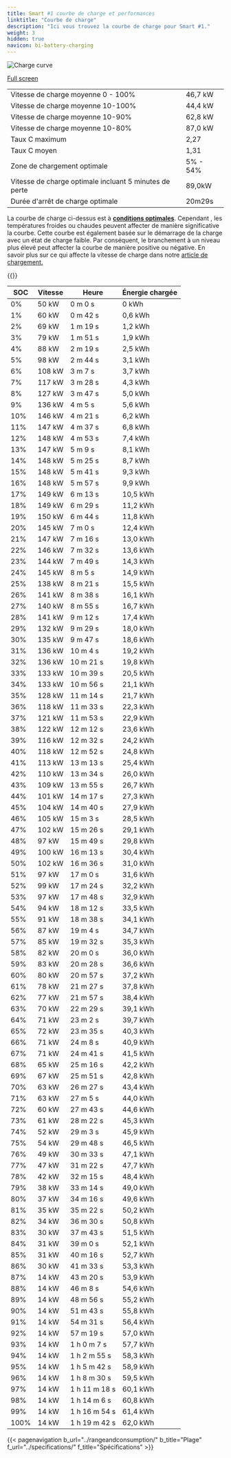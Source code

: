 ```yaml
---
title: Smart #1 courbe de charge et performances
linktitle: "Courbe de charge"
description: "Ici vous trouvez la courbe de charge pour Smart #1."
weight: 3
hidden: true
navicon: bi-battery-charging
---
```

<!-- markdownlint-disable MD033 -->
<img src="/images/models/smart/hash1/hash1/chargingcurve.svg" alt="Charge curve" class="img-fluid">

[Full screen](/images/models/smart/hash1/hash1/chargingcurve.svg)


<table class="table table-striped border">
<tbody>
<tr>
<td>Vitesse de charge moyenne 0 - 100%</td><td>46,7 kW</td>
</tr>
<tr>
<td>Vitesse de charge moyenne 10-100%</td><td>44,4 kW</td>
</tr>
<tr>
<td>Vitesse de charge moyenne 10-90%</td><td>62,8 kW</td>
</tr>
<tr>
<td>Vitesse de charge moyenne 10-80%</td><td>87,0 kW</td>
</tr>
<tr>
<td>Taux C maximum</td><td>2,27</td>
</tr>
<tr>
<td>Taux C moyen</td><td>1,31</td>
</tr>
<tr>
<td>Zone de chargement optimale</td><td>5% - 54%</td>
</tr>
<tr>
<td>Vitesse de charge optimale incluant 5 minutes de perte</td><td>89,0kW</td>
</tr>
<tr>
<td>Durée d'arrêt de charge optimale</td><td>20m29s</td>
</tr>
</tbody>
</table>


La courbe de charge ci-dessus est à **[conditions optimales](../../../../../technology/battery/charging/#temperature)**. Cependant , les températures froides ou chaudes peuvent affecter de manière significative la courbe. Cette courbe est également basée sur le démarrage de la charge avec un état de charge faible. Par conséquent, le branchement à un niveau plus élevé peut affecter la courbe de manière positive ou négative. En savoir plus sur ce qui affecte la vitesse de charge dans notre [article de chargement.](../../../../../technology/battery/charging/)


{{<evkxdisplayaddarticle />}}
<table class="table table-striped border">
<thead>
<tr><th>SOC</th><th>Vitesse</th><th>Heure</th><th>Énergie chargée</th></tr>
</thead>
<tbody>
<tr>
<td>0%</td><td>50 kW</td><td> 0 m 0 s </td><td>0 kWh </td>
</tr>
<tr>
<td>1%</td><td>60 kW</td><td> 0 m 42 s </td><td>0,6 kWh </td>
</tr>
<tr>
<td>2%</td><td>69 kW</td><td> 1 m 19 s </td><td>1,2 kWh </td>
</tr>
<tr>
<td>3%</td><td>79 kW</td><td> 1 m 51 s </td><td>1,9 kWh </td>
</tr>
<tr>
<td>4%</td><td>88 kW</td><td> 2 m 19 s </td><td>2,5 kWh </td>
</tr>
<tr>
<td>5%</td><td>98 kW</td><td> 2 m 44 s </td><td>3,1 kWh </td>
</tr>
<tr>
<td>6%</td><td>108 kW</td><td> 3 m 7 s </td><td>3,7 kWh </td>
</tr>
<tr>
<td>7%</td><td>117 kW</td><td> 3 m 28 s </td><td>4,3 kWh </td>
</tr>
<tr>
<td>8%</td><td>127 kW</td><td> 3 m 47 s </td><td>5,0 kWh </td>
</tr>
<tr>
<td>9%</td><td>136 kW</td><td> 4 m 5 s </td><td>5,6 kWh </td>
</tr>
<tr>
<td>10%</td><td>146 kW</td><td> 4 m 21 s </td><td>6,2 kWh </td>
</tr>
<tr>
<td>11%</td><td>147 kW</td><td> 4 m 37 s </td><td>6,8 kWh </td>
</tr>
<tr>
<td>12%</td><td>148 kW</td><td> 4 m 53 s </td><td>7,4 kWh </td>
</tr>
<tr>
<td>13%</td><td>147 kW</td><td> 5 m 9 s </td><td>8,1 kWh </td>
</tr>
<tr>
<td>14%</td><td>148 kW</td><td> 5 m 25 s </td><td>8,7 kWh </td>
</tr>
<tr>
<td>15%</td><td>148 kW</td><td> 5 m 41 s </td><td>9,3 kWh </td>
</tr>
<tr>
<td>16%</td><td>148 kW</td><td> 5 m 57 s </td><td>9,9 kWh </td>
</tr>
<tr>
<td>17%</td><td>149 kW</td><td> 6 m 13 s </td><td>10,5 kWh </td>
</tr>
<tr>
<td>18%</td><td>149 kW</td><td> 6 m 29 s </td><td>11,2 kWh </td>
</tr>
<tr>
<td>19%</td><td>150 kW</td><td> 6 m 44 s </td><td>11,8 kWh </td>
</tr>
<tr>
<td>20%</td><td>145 kW</td><td> 7 m 0 s </td><td>12,4 kWh </td>
</tr>
<tr>
<td>21%</td><td>147 kW</td><td> 7 m 16 s </td><td>13,0 kWh </td>
</tr>
<tr>
<td>22%</td><td>146 kW</td><td> 7 m 32 s </td><td>13,6 kWh </td>
</tr>
<tr>
<td>23%</td><td>144 kW</td><td> 7 m 49 s </td><td>14,3 kWh </td>
</tr>
<tr>
<td>24%</td><td>145 kW</td><td> 8 m 5 s </td><td>14,9 kWh </td>
</tr>
<tr>
<td>25%</td><td>138 kW</td><td> 8 m 21 s </td><td>15,5 kWh </td>
</tr>
<tr>
<td>26%</td><td>141 kW</td><td> 8 m 38 s </td><td>16,1 kWh </td>
</tr>
<tr>
<td>27%</td><td>140 kW</td><td> 8 m 55 s </td><td>16,7 kWh </td>
</tr>
<tr>
<td>28%</td><td>141 kW</td><td> 9 m 12 s </td><td>17,4 kWh </td>
</tr>
<tr>
<td>29%</td><td>132 kW</td><td> 9 m 29 s </td><td>18,0 kWh </td>
</tr>
<tr>
<td>30%</td><td>135 kW</td><td> 9 m 47 s </td><td>18,6 kWh </td>
</tr>
<tr>
<td>31%</td><td>136 kW</td><td> 10 m 4 s </td><td>19,2 kWh </td>
</tr>
<tr>
<td>32%</td><td>136 kW</td><td> 10 m 21 s </td><td>19,8 kWh </td>
</tr>
<tr>
<td>33%</td><td>133 kW</td><td> 10 m 39 s </td><td>20,5 kWh </td>
</tr>
<tr>
<td>34%</td><td>133 kW</td><td> 10 m 56 s </td><td>21,1 kWh </td>
</tr>
<tr>
<td>35%</td><td>128 kW</td><td> 11 m 14 s </td><td>21,7 kWh </td>
</tr>
<tr>
<td>36%</td><td>118 kW</td><td> 11 m 33 s </td><td>22,3 kWh </td>
</tr>
<tr>
<td>37%</td><td>121 kW</td><td> 11 m 53 s </td><td>22,9 kWh </td>
</tr>
<tr>
<td>38%</td><td>122 kW</td><td> 12 m 12 s </td><td>23,6 kWh </td>
</tr>
<tr>
<td>39%</td><td>116 kW</td><td> 12 m 32 s </td><td>24,2 kWh </td>
</tr>
<tr>
<td>40%</td><td>118 kW</td><td> 12 m 52 s </td><td>24,8 kWh </td>
</tr>
<tr>
<td>41%</td><td>113 kW</td><td> 13 m 13 s </td><td>25,4 kWh </td>
</tr>
<tr>
<td>42%</td><td>110 kW</td><td> 13 m 34 s </td><td>26,0 kWh </td>
</tr>
<tr>
<td>43%</td><td>109 kW</td><td> 13 m 55 s </td><td>26,7 kWh </td>
</tr>
<tr>
<td>44%</td><td>101 kW</td><td> 14 m 17 s </td><td>27,3 kWh </td>
</tr>
<tr>
<td>45%</td><td>104 kW</td><td> 14 m 40 s </td><td>27,9 kWh </td>
</tr>
<tr>
<td>46%</td><td>105 kW</td><td> 15 m 3 s </td><td>28,5 kWh </td>
</tr>
<tr>
<td>47%</td><td>102 kW</td><td> 15 m 26 s </td><td>29,1 kWh </td>
</tr>
<tr>
<td>48%</td><td>97 kW</td><td> 15 m 49 s </td><td>29,8 kWh </td>
</tr>
<tr>
<td>49%</td><td>100 kW</td><td> 16 m 13 s </td><td>30,4 kWh </td>
</tr>
<tr>
<td>50%</td><td>102 kW</td><td> 16 m 36 s </td><td>31,0 kWh </td>
</tr>
<tr>
<td>51%</td><td>97 kW</td><td> 17 m 0 s </td><td>31,6 kWh </td>
</tr>
<tr>
<td>52%</td><td>99 kW</td><td> 17 m 24 s </td><td>32,2 kWh </td>
</tr>
<tr>
<td>53%</td><td>97 kW</td><td> 17 m 48 s </td><td>32,9 kWh </td>
</tr>
<tr>
<td>54%</td><td>94 kW</td><td> 18 m 12 s </td><td>33,5 kWh </td>
</tr>
<tr>
<td>55%</td><td>91 kW</td><td> 18 m 38 s </td><td>34,1 kWh </td>
</tr>
<tr>
<td>56%</td><td>87 kW</td><td> 19 m 4 s </td><td>34,7 kWh </td>
</tr>
<tr>
<td>57%</td><td>85 kW</td><td> 19 m 32 s </td><td>35,3 kWh </td>
</tr>
<tr>
<td>58%</td><td>82 kW</td><td> 20 m 0 s </td><td>36,0 kWh </td>
</tr>
<tr>
<td>59%</td><td>83 kW</td><td> 20 m 28 s </td><td>36,6 kWh </td>
</tr>
<tr>
<td>60%</td><td>80 kW</td><td> 20 m 57 s </td><td>37,2 kWh </td>
</tr>
<tr>
<td>61%</td><td>78 kW</td><td> 21 m 27 s </td><td>37,8 kWh </td>
</tr>
<tr>
<td>62%</td><td>77 kW</td><td> 21 m 57 s </td><td>38,4 kWh </td>
</tr>
<tr>
<td>63%</td><td>70 kW</td><td> 22 m 29 s </td><td>39,1 kWh </td>
</tr>
<tr>
<td>64%</td><td>71 kW</td><td> 23 m 2 s </td><td>39,7 kWh </td>
</tr>
<tr>
<td>65%</td><td>72 kW</td><td> 23 m 35 s </td><td>40,3 kWh </td>
</tr>
<tr>
<td>66%</td><td>71 kW</td><td> 24 m 8 s </td><td>40,9 kWh </td>
</tr>
<tr>
<td>67%</td><td>71 kW</td><td> 24 m 41 s </td><td>41,5 kWh </td>
</tr>
<tr>
<td>68%</td><td>65 kW</td><td> 25 m 16 s </td><td>42,2 kWh </td>
</tr>
<tr>
<td>69%</td><td>67 kW</td><td> 25 m 51 s </td><td>42,8 kWh </td>
</tr>
<tr>
<td>70%</td><td>63 kW</td><td> 26 m 27 s </td><td>43,4 kWh </td>
</tr>
<tr>
<td>71%</td><td>63 kW</td><td> 27 m 5 s </td><td>44,0 kWh </td>
</tr>
<tr>
<td>72%</td><td>60 kW</td><td> 27 m 43 s </td><td>44,6 kWh </td>
</tr>
<tr>
<td>73%</td><td>61 kW</td><td> 28 m 22 s </td><td>45,3 kWh </td>
</tr>
<tr>
<td>74%</td><td>52 kW</td><td> 29 m 3 s </td><td>45,9 kWh </td>
</tr>
<tr>
<td>75%</td><td>54 kW</td><td> 29 m 48 s </td><td>46,5 kWh </td>
</tr>
<tr>
<td>76%</td><td>49 kW</td><td> 30 m 33 s </td><td>47,1 kWh </td>
</tr>
<tr>
<td>77%</td><td>47 kW</td><td> 31 m 22 s </td><td>47,7 kWh </td>
</tr>
<tr>
<td>78%</td><td>42 kW</td><td> 32 m 15 s </td><td>48,4 kWh </td>
</tr>
<tr>
<td>79%</td><td>38 kW</td><td> 33 m 14 s </td><td>49,0 kWh </td>
</tr>
<tr>
<td>80%</td><td>37 kW</td><td> 34 m 16 s </td><td>49,6 kWh </td>
</tr>
<tr>
<td>81%</td><td>35 kW</td><td> 35 m 22 s </td><td>50,2 kWh </td>
</tr>
<tr>
<td>82%</td><td>34 kW</td><td> 36 m 30 s </td><td>50,8 kWh </td>
</tr>
<tr>
<td>83%</td><td>30 kW</td><td> 37 m 43 s </td><td>51,5 kWh </td>
</tr>
<tr>
<td>84%</td><td>31 kW</td><td> 39 m 0 s </td><td>52,1 kWh </td>
</tr>
<tr>
<td>85%</td><td>31 kW</td><td> 40 m 16 s </td><td>52,7 kWh </td>
</tr>
<tr>
<td>86%</td><td>30 kW</td><td> 41 m 33 s </td><td>53,3 kWh </td>
</tr>
<tr>
<td>87%</td><td>14 kW</td><td> 43 m 20 s </td><td>53,9 kWh </td>
</tr>
<tr>
<td>88%</td><td>14 kW</td><td> 46 m 8 s </td><td>54,6 kWh </td>
</tr>
<tr>
<td>89%</td><td>14 kW</td><td> 48 m 56 s </td><td>55,2 kWh </td>
</tr>
<tr>
<td>90%</td><td>14 kW</td><td> 51 m 43 s </td><td>55,8 kWh </td>
</tr>
<tr>
<td>91%</td><td>14 kW</td><td> 54 m 31 s </td><td>56,4 kWh </td>
</tr>
<tr>
<td>92%</td><td>14 kW</td><td> 57 m 19 s </td><td>57,0 kWh </td>
</tr>
<tr>
<td>93%</td><td>14 kW</td><td>1 h 0 m 7 s </td><td>57,7 kWh </td>
</tr>
<tr>
<td>94%</td><td>14 kW</td><td>1 h 2 m 55 s </td><td>58,3 kWh </td>
</tr>
<tr>
<td>95%</td><td>14 kW</td><td>1 h 5 m 42 s </td><td>58,9 kWh </td>
</tr>
<tr>
<td>96%</td><td>14 kW</td><td>1 h 8 m 30 s </td><td>59,5 kWh </td>
</tr>
<tr>
<td>97%</td><td>14 kW</td><td>1 h 11 m 18 s </td><td>60,1 kWh </td>
</tr>
<tr>
<td>98%</td><td>14 kW</td><td>1 h 14 m 6 s </td><td>60,8 kWh </td>
</tr>
<tr>
<td>99%</td><td>14 kW</td><td>1 h 16 m 54 s </td><td>61,4 kWh </td>
</tr>
<tr>
<td>100%</td><td>14 kW</td><td>1 h 19 m 42 s </td><td>62,0 kWh </td>
</tr>
</tbody>
</table>


{{< pagenavigation b_url="../rangeandconsumption/" b_title="Plage" f_url="../specifications/" f_title="Spécifications" >}}

